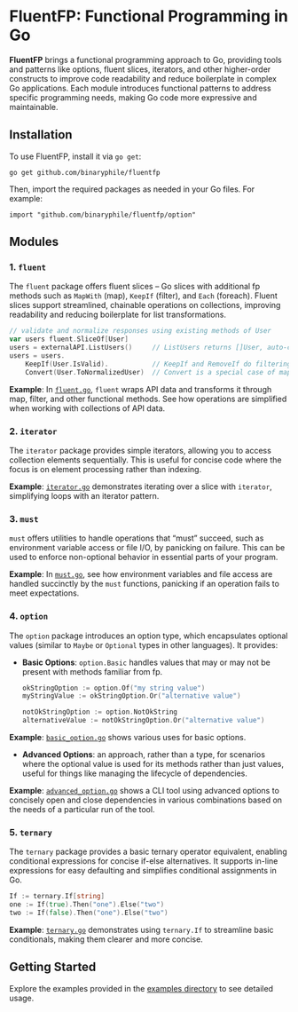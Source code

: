 # FluentFP: Functional Programming in Go

**FluentFP** brings a functional programming approach to Go, providing tools and patterns
like options, fluent slices, iterators, and other higher-order constructs to improve code
readability and reduce boilerplate in complex Go applications. Each module introduces
functional patterns to address specific programming needs, making Go code more expressive
and maintainable.

## Installation

To use FluentFP, install it via `go get`:

    go get github.com/binaryphile/fluentfp

Then, import the required packages as needed in your Go files. For example:

    import "github.com/binaryphile/fluentfp/option"

## Modules

### 1. `fluent`

The `fluent` package offers fluent slices – Go slices with additional fp methods such as
`MapWith` (map), `KeepIf` (filter), and `Each` (foreach). Fluent slices support streamlined,
chainable operations on collections, improving readability and reducing boilerplate for list
transformations.

``` go
// validate and normalize responses using existing methods of User
var users fluent.SliceOf[User]
users = externalAPI.ListUsers()     // ListUsers returns []User, auto-converted to fluent.SliceOf
users = users.
    KeepIf(User.IsValid).           // KeepIf and RemoveIf do filtering
    Convert(User.ToNormalizedUser)  // Convert is a special case of map
```

**Example**: In
[`fluent.go`](https://github.com/binaryphile/fluentfp/blob/main/examples/fluent.go),
`fluent` wraps API data and transforms it through map, filter, and other functional methods.
See how operations are simplified when working with collections of API data.

### 2. `iterator`

The `iterator` package provides simple iterators, allowing you to access collection elements
sequentially. This is useful for concise code where the focus is on element processing
rather than indexing.

**Example**:
[`iterator.go`](https://github.com/binaryphile/fluentfp/blob/main/examples/iterator.go)
demonstrates iterating over a slice with `iterator`, simplifying loops with an iterator
pattern.

### 3. `must`

`must` offers utilities to handle operations that “must” succeed, such as environment
variable access or file I/O, by panicking on failure. This can be used to enforce
non-optional behavior in essential parts of your program.

**Example**: In
[`must.go`](https://github.com/binaryphile/fluentfp/blob/main/examples/must.go), see how
environment variables and file access are handled succinctly by the `must` functions,
panicking if an operation fails to meet expectations.

### 4. `option`

The `option` package introduces an option type, which encapsulates optional values (similar
to `Maybe` or `Optional` types in other languages). It provides:

-   **Basic Options**: `option.Basic` handles values that may or may not be present with
    methods familiar from fp.

    ``` go
    okStringOption := option.Of("my string value")
    myStringValue := okStringOption.Or("alternative value")

    notOkStringOption := option.NotOkString
    alternativeValue := notOkStringOption.Or("alternative value")
    ```

**Example**:
[`basic_option.go`](https://github.com/binaryphile/fluentfp/blob/main/examples/basic_option.go)
shows various uses for basic options.

-   **Advanced Options**: an approach, rather than a type, for scenarios where the optional
    value is used for its methods rather than just values, useful for things like managing
    the lifecycle of dependencies.

**Example**:
[`advanced_option.go`](https://github.com/binaryphile/fluentfp/blob/main/examples/advanced_option.go)
shows a CLI tool using advanced options to concisely open and close dependencies in various
combinations based on the needs of a particular run of the tool.

### 5. `ternary`

The `ternary` package provides a basic ternary operator equivalent, enabling conditional
expressions for concise if-else alternatives. It supports in-line expressions for easy
defaulting and simplifies conditional assignments in Go.

```go
If := ternary.If[string]
one := If(true).Then("one").Else("two")
two := If(false).Then("one").Else("two")
```

**Example**:
[`ternary.go`](https://github.com/binaryphile/fluentfp/blob/main/examples/ternary.go)
demonstrates using `ternary.If` to streamline basic conditionals, making them clearer and
more concise.

## Getting Started

Explore the examples provided in the [examples
directory](https://github.com/binaryphile/fluentfp/tree/dev/examples) to see detailed usage.